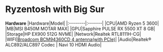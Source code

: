 # Ryzentosh with Big Sur

**Hardware**
|Hardware|Model|
|:--------|:-------|
|CPU|AMD Ryzen 5 3600|
|MB|MSI B450M MOTAR MAX|
|GPU|Sapphire PULSE RX 5500 XT 8 GB|
|Storage|HP EX900 512G NVME|
|Network|Realtek RTL8111H-CG|
|WIFI|[Broadcom BCM94360CD 4 antenna(with PCIe)](https://item.taobao.com/item.htm?spm=a1z09.2.0.0.79bb2e8dcjflyY&id=522725741837&_u=nebs31fd657)|
|Audio|Realtek® ALC892/ALC897 Codec \| Navi 10 HDMI Audio|
